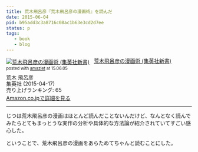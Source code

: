 ```yaml
---
title: 荒木飛呂彦『荒木飛呂彦の漫画術』を読んだ
date: 2015-06-04
pid: b95add3c3a8716c08ac1b63e3cd2d7ee
status: p
tags:
   - book
   - blog
---
```


<div class="amazlet-box" style="margin-bottom:0px;"><div class="amazlet-image" style="float:left;margin:0px 12px 1px 0px;"><a href="http://www.amazon.co.jp/exec/obidos/ASIN/4087207803/dotimpact-22/ref=nosim/" name="amazletlink" target="_blank"><img src="http://ecx.images-amazon.com/images/I/51lt-vwts-L._SL160_.jpg" alt="荒木飛呂彦の漫画術 (集英社新書)" style="border: none;" /></a></div><div class="amazlet-info" style="line-height:120%; margin-bottom: 10px"><div class="amazlet-name" style="margin-bottom:10px;line-height:120%"><a href="http://www.amazon.co.jp/exec/obidos/ASIN/4087207803/dotimpact-22/ref=nosim/" name="amazletlink" target="_blank">荒木飛呂彦の漫画術 (集英社新書)</a><div class="amazlet-powered-date" style="font-size:80%;margin-top:5px;line-height:120%">posted with <a href="http://www.amazlet.com/" title="amazlet" target="_blank">amazlet</a> at 15.06.05</div></div><div class="amazlet-detail">荒木 飛呂彦 <br />集英社 (2015-04-17)<br />売り上げランキング: 65<br /></div><div class="amazlet-sub-info" style="float: left;"><div class="amazlet-link" style="margin-top: 5px"><a href="http://www.amazon.co.jp/exec/obidos/ASIN/4087207803/dotimpact-22/ref=nosim/" name="amazletlink" target="_blank">Amazon.co.jpで詳細を見る</a></div></div></div><div class="amazlet-footer" style="clear: left"></div></div>

----

じつは荒木飛呂彦の漫画はほとんど読んだことないんだけど、なんとなく読んでみたらとてもまっとうな実作の分析や具体的な方法論が紹介されていてすごい感心した。

ということで、荒木飛呂彦の漫画をあらためてちゃんと読むことにした。
